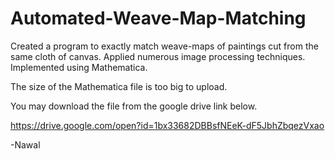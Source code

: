 # Automated-Weave-Map-Matching
Created a program to exactly match weave-maps of paintings cut from the same cloth of canvas. Applied numerous image processing techniques. Implemented using Mathematica.


The size of the Mathematica file is too big to upload.

You may download the file from the google drive link below.

https://drive.google.com/open?id=1bx33682DBBsfNEeK-dF5JbhZbqezVxao

-Nawal
